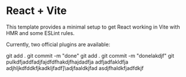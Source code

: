 # React + Vite

This template provides a minimal setup to get React working in Vite with HMR and some ESLint rules.

Currently, two official plugins are available:

git add .
git commit -m "done"
git add .
git commit -m "donelakdjf"
git pulkdfjaddfadjfajdfdfhakdjfhajdadfja
adfjadfakldfja
adjhljkdfddkfjkadkljfadf]\adjfaaldkjfad
asdjfhaldkfjadfdkjf
